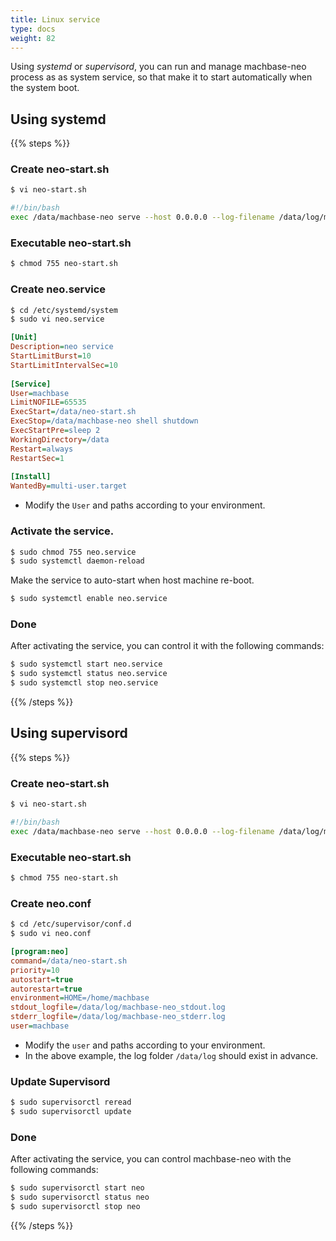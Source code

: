 ```yaml
---
title: Linux service
type: docs
weight: 82
---
```


Using *systemd* or *supervisord*, you can run and manage machbase-neo process as as system service, so that make it to start automatically when the system boot.

## Using systemd

{{% steps %}}

### Create neo-start.sh

```sh
$ vi neo-start.sh
```

```sh
#!/bin/bash 
exec /data/machbase-neo serve --host 0.0.0.0 --log-filename /data/log/machbase-neo.log
```

### Executable neo-start.sh

```sh
$ chmod 755 neo-start.sh
```

### Create neo.service

```sh
$ cd /etc/systemd/system
$ sudo vi neo.service
```

```ini
[Unit]   
Description=neo service   
StartLimitBurst=10   
StartLimitIntervalSec=10   
  
[Service]   
User=machbase   
LimitNOFILE=65535   
ExecStart=/data/neo-start.sh   
ExecStop=/data/machbase-neo shell shutdown   
ExecStartPre=sleep 2   
WorkingDirectory=/data   
Restart=always   
RestartSec=1   
  
[Install]   
WantedBy=multi-user.target   
```

* Modify the `User` and paths according to your environment.

### Activate the service.

```sh
$ sudo chmod 755 neo.service
$ sudo systemctl daemon-reload
```

Make the service to auto-start when host machine re-boot.

```sh
$ sudo systemctl enable neo.service
```

### Done

After activating the service, you can control it with the following commands:

```sh
$ sudo systemctl start neo.service
$ sudo systemctl status neo.service
$ sudo systemctl stop neo.service
```
{{% /steps %}}

## Using supervisord

{{% steps %}}

### Create neo-start.sh

```sh
$ vi neo-start.sh
```

```sh
#!/bin/bash 
exec /data/machbase-neo serve --host 0.0.0.0 --log-filename /data/log/machbase-neo.log
```

### Executable neo-start.sh

```sh
$ chmod 755 neo-start.sh
```

### Create neo.conf

```sh
$ cd /etc/supervisor/conf.d
$ sudo vi neo.conf
```

```ini
[program:neo]
command=/data/neo-start.sh
priority=10   
autostart=true   
autorestart=true   
environment=HOME=/home/machbase   
stdout_logfile=/data/log/machbase-neo_stdout.log   
stderr_logfile=/data/log/machbase-neo_stderr.log   
user=machbase   
```

* Modify the `user` and paths according to your environment.
* In the above example, the log folder `/data/log` should exist in advance.

### Update Supervisord

```sh
$ sudo supervisorctl reread
$ sudo supervisorctl update
```

### Done

After activating the service, you can control machbase-neo with the following commands:
```sh
$ sudo supervisorctl start neo
$ sudo supervisorctl status neo
$ sudo supervisorctl stop neo
```

{{% /steps %}}
